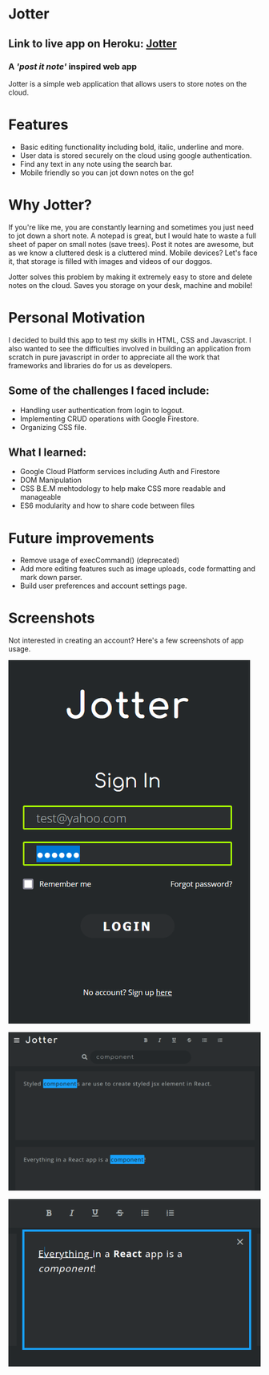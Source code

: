 # Jotter

## Link to live app on Heroku: [Jotter](https://jotter-notes.herokuapp.com/) ##

### A _'post it note'_ inspired web app ###
Jotter is a simple web application that allows users to store notes on the cloud.

# Features #
+ Basic editing functionality including bold, italic, underline and more.
+ User data is stored securely on the cloud using google authentication.
+ Find any text in any note using the search bar.
+ Mobile friendly so you can jot down notes on the go!

# Why Jotter? #
If you're like me, you are constantly learning and sometimes you just need to jot down a short note. A notepad is great, but I would hate to waste a full sheet of paper on small notes (save trees). Post it notes are awesome, but as we know a cluttered desk is a cluttered mind. Mobile devices? Let's face it, that storage is filled with images and videos of our doggos. 

Jotter solves this problem by making it extremely easy to store and delete notes on the cloud. Saves you storage on your desk, machine and mobile!

# Personal Motivation #
I decided to build this app to test my skills in HTML, CSS and Javascript. I also wanted to see the difficulties involved in building an application from scratch in pure javascript in order to appreciate all the work that frameworks and libraries do for us as developers.

## Some of the challenges I faced include:  ##
+ Handling user authentication from login to logout.
+ Implementing CRUD operations with Google Firestore.
+ Organizing CSS file.

## What I learned: ##
+ Google Cloud Platform services including Auth and Firestore
+ DOM Manipulation
+ CSS B.E.M mehtodology to help make CSS more readable and manageable
+ ES6 modularity and how to share code between files

# Future improvements #
+ Remove usage of execCommand() (deprecated)
+ Add more editing features such as image uploads, code formatting and mark down parser.
+ Build user preferences and account settings page.

# Screenshots # 
Not interested in creating an account? Here's a few screenshots of app usage.

![Login](img/login.PNG)

![Search](img/search.PNG)

![Editing](img/tools.PNG)

